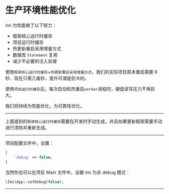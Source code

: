 # 生产环境性能优化

imi 为性能做了以下努力：

* 框架核心运行时缓存
* 项目运行时缓存
* 热更新重启采用增量方式
* 数据库 `Statement` 复用
* 减少不必要的注入处理

使用`框架核心运行时缓存`+`热更新重启采用增量方式`，我们的实际项目原本重启需要 6 秒，现在只需几毫秒，提升可谓是巨大的。

使用`项目运行时缓存`后，每次启动和热重启`worker`进程时，硬盘读写压力不再巨大。

我们将持续为性能优化，为可靠性优化。

---

上面提到的`框架核心运行时缓存`需要在开发时手动生成，并且如果更新框架需要手动进行清除并重新生成。

---

项目配置文件中，设置：

```php
[
    'debug' => false,
]
```

当然你也可以在项目 Main 文件中，设置 imi 为非 debug 模式：

```php
\Imi\App::setDebug(false);
```

---
